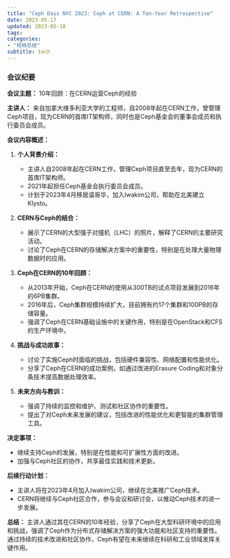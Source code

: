 ```yaml
---
title: "Ceph Days NYC 2023: Ceph at CERN: A Ten-Year Retrospective"
date: 2023-05-17
updated: 2023-05-18
tags:
categories:
- "视频总结"
subtitle: tech
---
```



### 会议纪要

**会议主题：** 10年回顾：在CERN运营Ceph的经验

**主讲人：** 来自加拿大维多利亚大学的工程师，自2008年起在CERN工作，曾管理Ceph项目，现为CERN的首席IT架构师，同时也是Ceph基金会的董事会成员和执行委员会成员。

**会议内容概述：**

1. **个人背景介绍：**
   - 主讲人自2008年起在CERN工作，管理Ceph项目直至去年，现为CERN的首席IT架构师。
   - 2021年起担任Ceph基金会执行委员会成员。
   - 计划于2023年4月移居温哥华，加入Iwakim公司，帮助在北美建立Klysto。

2. **CERN与Ceph的结合：**
   - 展示了CERN的大型强子对撞机（LHC）的照片，解释了CERN的主要研究活动。
   - 讨论了Ceph在CERN的存储解决方案中的重要性，特别是在处理大量物理数据时的应用。

3. **Ceph在CERN的10年回顾：**
   - 从2013年开始，Ceph在CERN的使用从300TB的试点项目发展到2016年的6PB集群。
   - 2016年后，Ceph集群规模持续扩大，目前拥有约17个集群和100PB的存储容量。
   - 强调了Ceph在CERN基础设施中的关键作用，特别是在OpenStack和CFS的生产环境中。

4. **挑战与成功故事：**
   - 讨论了实施Ceph时面临的挑战，包括硬件兼容性、网络配置和性能优化。
   - 分享了Ceph在CERN的成功案例，如通过改进的Erasure Coding和对象分条技术提高数据处理效率。

5. **未来方向与教训：**
   - 强调了持续的监控和维护、测试和社区协作的重要性。
   - 提出了对Ceph未来发展的建议，包括改进的性能优化和更智能的集群管理工具。

**决定事项：**
- 继续支持Ceph的发展，特别是在性能和可扩展性方面的改进。
- 加强与Ceph社区的协作，共享最佳实践和技术更新。

**后续行动计划：**
- 主讲人将在2023年4月加入Iwakim公司，继续在北美推广Ceph技术。
- CERN将继续与Ceph社区合作，参与会议和研讨会，以推动Ceph技术的进一步发展。

**总结：**
主讲人通过其在CERN的10年经验，分享了Ceph在大型科研环境中的应用和挑战，强调了Ceph作为分布式存储解决方案的强大功能和社区支持的重要性。通过持续的技术改进和社区协作，Ceph有望在未来继续在科研和工业领域发挥关键作用。